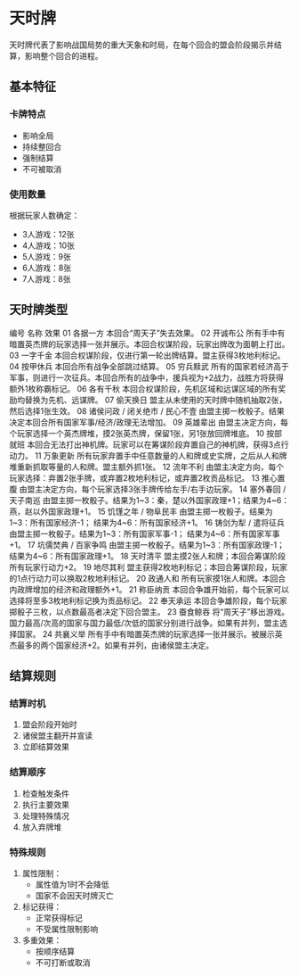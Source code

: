# 天时牌

天时牌代表了影响战国局势的重大天象和时局，在每个回合的盟会阶段揭示并结算，影响整个回合的进程。

## 基本特征

### 卡牌特点
- 影响全局
- 持续整回合
- 强制结算
- 不可被取消

### 使用数量
根据玩家人数确定：
- 3人游戏：12张
- 4人游戏：10张
- 5人游戏：9张
- 6人游戏：8张
- 7人游戏：8张

## 天时牌类型

编号	名称	效果
01	各据一方	本回合“周天子”失去效果。
02	开诚布公	所有手中有暗置英杰牌的玩家选择一张并展示。本回合权谋阶段，玩家出牌改为面朝上打出。
03	一字千金	本回合权谋阶段，仅进行第一轮出牌结算。盟主获得3枚地利标记。
04	按甲休兵	本回合所有战争全部跳过结算。
05	穷兵黩武	所有的国家若经济高于军事，则进行一次征兵。本回合所有的战争中，援兵视为+2战力，战胜方将获得额外1枚称霸标记。
06	各有千秋	本回合权谋阶段，先机区域和远谋区域的所有奖励均替换为先机、远谋牌。
07	偷天换日	盟主从未使用的天时牌中随机抽取2张，然后选择1张生效。
08	诸侯问政 / 闭关绝市 / 民心不壹	由盟主掷一枚骰子。结果决定本回合所有国家军事/经济/政理无法增加。
09	英雄辈出	由盟主决定方向，每个玩家选择一个英杰牌堆，摸2张英杰牌，保留1张，另1张放回牌堆底。
10	按部就班	本回合无法打出神机牌。玩家可以在筹谋阶段弃置自己的神机牌，获得3点行动力。
11	万象更新	所有玩家弃置手中任意数量的人和牌或史实牌，之后从人和牌堆重新抓取等量的人和牌。盟主额外抓1张。
12	流年不利	由盟主决定方向，每个玩家选择：弃置2张手牌，或弃置2枚地利标记，或弃置2枚贡品标记。
13	推心置腹	由盟主决定方向，每个玩家选择3张手牌传给左手/右手边玩家。
14	塞外春回 / 天子南巡	由盟主掷一枚骰子。结果为1~3：秦，楚以外国家政理+1；结果为4~6：燕，赵以外国家政理+1。
15	饥馑之年 / 物阜民丰	由盟主掷一枚骰子。结果为1~3：所有国家经济-1； 结果为4~6：所有国家经济+1。
16	铸剑为犁 / 遣将征兵	由盟主掷一枚骰子。结果为1~3：所有国家军事-1； 结果为4~6：所有国家军事+1。
17	坑儒焚典 / 百家争鸣	由盟主掷一枚骰子。结果为1~3：所有国家政理-1； 结果为4~6：所有国家政理+1。
18	天时清平	盟主摸2张人和牌；本回合筹谋阶段所有玩家行动力+2。
19	地尽其利	盟主获得2枚地利标记；本回合筹谋阶段，玩家的1点行动力可以换取2枚地利标记。
20	政通人和	所有玩家摸1张人和牌。本回合内政牌增加的经济和政理额外+1。
21	称臣纳贡	本回合争雄开始前，每个玩家可以选择将至多3枚地利标记换为贡品标记。
22	奉天承运	本回合争雄阶段，每个玩家掷骰子三枚，以点数最高者决定下回合盟主。
23	蚕食鲸吞	将“周天子”移出游戏。国力最高/次高的国家与国力最低/次低的国家分别进行战争。如果有并列，盟主选择国家。
24	共襄义举	所有手中有暗置英杰牌的玩家选择一张并展示。被展示英杰最多的两个国家经济+2。如果有并列，由诸侯盟主决定。

## 结算规则

### 结算时机
1. 盟会阶段开始时
2. 诸侯盟主翻开并宣读
3. 立即结算效果

### 结算顺序
1. 检查触发条件
2. 执行主要效果
3. 处理特殊情况
4. 放入弃牌堆

### 特殊规则
1. 属性限制：
   - 属性值为1时不会降低
   - 国家不会因天时牌灭亡
2. 标记获得：
   - 正常获得标记
   - 不受属性限制影响
3. 多重效果：
   - 按顺序结算
   - 不可打断或取消
